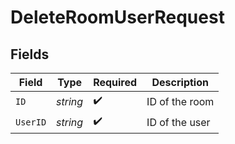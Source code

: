 # DeleteRoomUserRequest


## Fields

| Field              | Type               | Required           | Description        |
| ------------------ | ------------------ | ------------------ | ------------------ |
| `ID`               | *string*           | :heavy_check_mark: | ID of the room     |
| `UserID`           | *string*           | :heavy_check_mark: | ID of the user     |